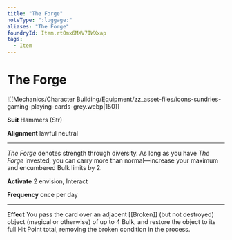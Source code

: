 ```yaml
---
title: "The Forge"
noteType: ":luggage:"
aliases: "The Forge"
foundryId: Item.rt0mx6MXV7IWXxap
tags:
  - Item
---
```


# The Forge
![[Mechanics/Character Building/Equipment/zz_asset-files/icons-sundries-gaming-playing-cards-grey.webp|150]]

**Suit** Hammers (Str)

**Alignment** lawful neutral

* * *

_The Forge_ denotes strength through diversity. As long as you have _The Forge_ invested, you can carry more than normal—increase your maximum and encumbered Bulk limits by 2.

**Activate** 2 envision, Interact

**Frequency** once per day

* * *

**Effect** You pass the card over an adjacent [[Broken]] (but not destroyed) object (magical or otherwise) of up to 4 Bulk, and restore the object to its full Hit Point total, removing the broken condition in the process.
